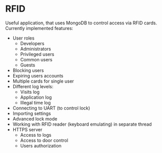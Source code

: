 RFID
====

Useful application, that uses MongoDB to control access via RFID cards.
Currently implemented features:
* User roles
  * Developers
  * Administrators
  * Privileged users
  * Common users
  * Guests
* Blocking users
* Expiring users accounts
* Multiple cards for single user
* Different log levels:
  * Visits log
  * Application log
  * Illegal time log
* Connecting to UART (to control lock)
* Importing settings
* Advanced lock mode
* Working with RFID reader (keyboard emulating) in separate thread
* HTTPS server
  * Access to logs
  * Access to door control
  * Users authorization